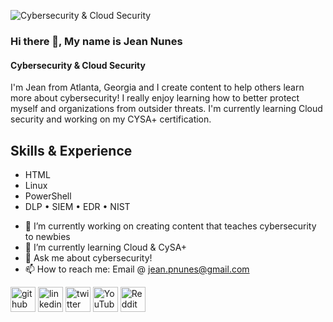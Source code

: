 ![Cybersecurity & Cloud Security](https://www.testpros.com/wp-content/uploads/2021/01/dfars-252-204-7012-featured-image.png)

### Hi there 👋, My name is **Jean Nunes**
#### Cybersecurity & Cloud Security

I'm Jean from Atlanta, Georgia and I create content to help others learn more about cybersecurity! I really enjoy learning how to better protect myself and organizations from outsider threats. I'm currently learning Cloud security and working on my CYSA+ certification. 

## Skills & Experience
* HTML
* Linux
* PowerShell
* DLP
• SIEM
• EDR
• NIST

- 🔭 I’m currently working on creating content that teaches cybersecurity to newbies 
- 🌱 I’m currently learning Cloud & CySA+ 
- 💬 Ask me about cybersecurity! 
- 📫 How to reach me: Email @ jean.pnunes@gmail.com 


[<img src='https://cdn.jsdelivr.net/npm/simple-icons@3.0.1/icons/github.svg' alt='github' height='40'>](https://github.com/jeanpnunes)  [<img src='https://cdn.jsdelivr.net/npm/simple-icons@3.0.1/icons/linkedin.svg' alt='linkedin' height='40'>](https://www.linkedin.com/in/https://www.linkedin.com/in/jeanpnunes//)  [<img src='https://cdn.jsdelivr.net/npm/simple-icons@3.0.1/icons/twitter.svg' alt='twitter' height='40'>](https://twitter.com/@sudojepawan)  [<img src='https://cdn.jsdelivr.net/npm/simple-icons@3.0.1/icons/youtube.svg' alt='YouTube' height='40'>](https://www.youtube.com/channel/@SudoCyber)  [<img src='https://cdn.jsdelivr.net/npm/simple-icons@3.0.1/icons/reddit.svg' alt='Reddit' height='40'>](https://www.reddit.com/user/@SUDOJepawan)  

